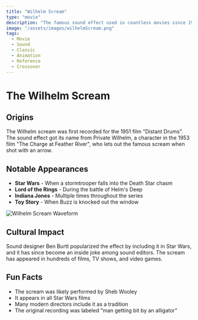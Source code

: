 ```yaml
---
title: "Wilhelm Scream"
type: "movie"
description: "The famous sound effect used in countless movies since 1951"
image: "/assets/images/wilhelmScream.png"
tags:
  - Movie
  - Sound
  - Classic
  - Animation
  - Reference
  - Crossover
---
```


# The Wilhelm Scream

## Origins
The Wilhelm scream was first recorded for the 1951 film "Distant Drums". The sound effect got its name from Private Wilhelm, a character in the 1953 film "The Charge at Feather River", who lets out the famous scream when shot with an arrow.

## Notable Appearances
- **Star Wars** - When a stormtrooper falls into the Death Star chasm
- **Lord of the Rings** - During the battle of Helm's Deep
- **Indiana Jones** - Multiple times throughout the series
- **Toy Story** - When Buzz is knocked out the window

![Wilhelm Scream Waveform](/assets/images/wilhelm-waveform.jpg)

## Cultural Impact
Sound designer Ben Burtt popularized the effect by including it in Star Wars, and it has since become an inside joke among sound editors. The scream has appeared in hundreds of films, TV shows, and video games.

## Fun Facts
- The scream was likely performed by Sheb Wooley
- It appears in all Star Wars films
- Many modern directors include it as a tradition
- The original recording was labeled "man getting bit by an alligator"
